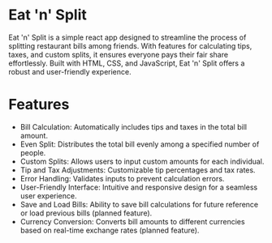 # Eat 'n' Split
Eat 'n' Split is a simple react app designed to streamline the process of splitting restaurant bills among friends. With features for calculating tips, taxes, and custom splits, it ensures everyone pays their fair share effortlessly. Built with HTML, CSS, and JavaScript, Eat 'n' Split offers a robust and user-friendly experience.

# Features
-  Bill Calculation: Automatically includes tips and taxes in the total bill amount.
-  Even Split: Distributes the total bill evenly among a specified number of people.
-  Custom Splits: Allows users to input custom amounts for each individual.
-  Tip and Tax Adjustments: Customizable tip percentages and tax rates.
-  Error Handling: Validates inputs to prevent calculation errors.
-  User-Friendly Interface: Intuitive and responsive design for a seamless user experience.
-  Save and Load Bills: Ability to save bill calculations for future reference or load previous bills (planned feature).
-  Currency Conversion: Converts bill amounts to different currencies based on real-time exchange rates (planned feature).
